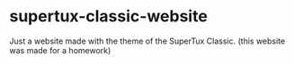 # supertux-classic-website
Just a website made with the theme of the SuperTux Classic. (this website was made for a homework)
